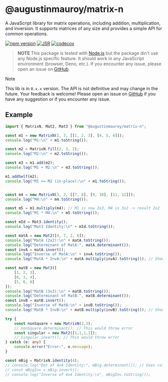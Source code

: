 # @augustinmauroy/matrix-n

A JavaScript library for matrix operations, including addition, multiplication, and inversion. It supports matrices of any size and provides a simple API for common operations.

[![npm version](https://img.shields.io/npm/v/@augustinmauroy/matrix-n.svg)](https://www.npmjs.com/package/@augustinmauroy/matrix-n)
[![JSR](https://jsr.io/badges/@augustinmauroy/matrix-n)](https://jsr.io/@augustinmauroy/matrix-n)
[![codecov](https://codecov.io/gh/AugustinMauroy/matrix-n/graph/badge.svg?token=MZVSB35XDG)](https://codecov.io/gh/AugustinMauroy/matrix-n)

> **NOTE** This package is tested with [Node.js](https://nodejs.org/en/) but the package din't use any Node.js specific feature. It should work in any JavaScript environment (browser, Deno, etc.). If you encounter any issue, please open an issue on [GitHub](https://github.com/AugustinMauroy/matrix-n/issues).

> [!NOTE]
> This lib is in `0.x.x` version. The API is not definitive and may change in the future. Your feedback is welcome!
> Please open an issue on [GitHub](https://github.com/AugustinMauroy/matrix-n/issues) if you have any suggestion or if you encounter any issue.

## Example

```typescript
import { MatrixN, Mat2, Mat3 } from "@augustinmauroy/matrix-n";

const m1 = new MatrixN(2, 3, [[1, 2, 3], [4, 5, 6]]);
console.log("M1:\n" + m1.toString());

const m2 = MatrixN.fill(2, 3, 2);
console.log("M2:\n" + m2.toString());

const m3 = m1.add(m2);
console.log("M1 + M2:\n" + m3.toString());

m1.addSelf(m2);
console.log("M1 += M2 (in-place):\n" + m1.toString());


const m4 = new MatrixN(3, 2, [[7, 8], [9, 10], [11, 12]]);
console.log("M4:\n" + m4.toString());

const m5 = m1.multiply(m4); // M1 is now 2x3, M4 is 3x2 -> result 2x2
console.log("M1 * M4:\n" + m5.toString());

const mId = Mat3.identity();
console.log("Mat3 Identity:\n" + mId.toString());

const matA = new Mat2([4, 7, 2, 6]);
console.log("MatA (2x2):\n" + matA.toString());
console.log("Determinant of MatA:", matA.determinant());
const invA = matA.invert();
console.log("Inverse of MatA:\n" + invA.toString());
console.log("MatA * InvA:\n" + matA.multiply(invA).toString()); // Should be identity

const matB = new Mat3([
    [1, 2, 3],
    [0, 1, 4],
    [5, 6, 0]
]);
console.log("MatB (3x3):\n" + matB.toString());
console.log("Determinant of MatB:", matB.determinant());
const invB = matB.invert();
console.log("Inverse of MatB:\n" + invB.toString());
console.log("MatB * InvB:\n" + matB.multiply(invB).toString()); // Should be identity (approx due to float errors)

try {
    const nonSquare = new MatrixN(2,3);
    // nonSquare.determinant(); // This would throw error
    const singular = new Mat2([1,1,1,1]);
    // singular.invert(); // This would throw error
} catch (e: any) {
    console.error("Error:", e.message);
}

const mBig = MatrixN.identity(4);
// console.log("Det of 4x4 Identity:", mBig.determinant()); // Uses cofactor expansion
// const mBigInv = mBig.invert();
// console.log("Inverse of 4x4 Identity:\n", mBigInv.toString());
```
